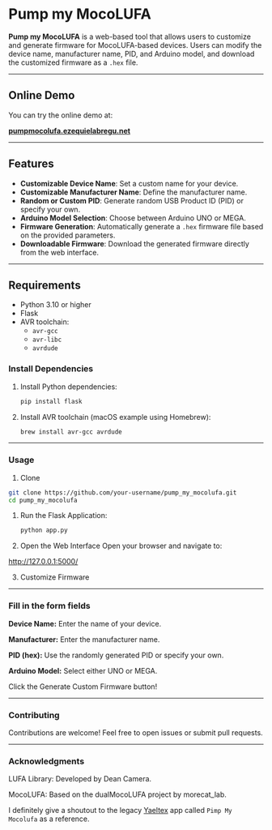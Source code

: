 # Pump my MocoLUFA

**Pump my MocoLUFA** is a web-based tool that allows users to customize and generate firmware for MocoLUFA-based devices. Users can modify the device name, manufacturer name, PID, and Arduino model, and download the customized firmware as a `.hex` file.

---

## Online Demo

You can try the online demo at:

[**pumpmocolufa.ezequielabregu.net**](https://pumpmocolufa.ezequielabregu.net/)

---

## Features

- **Customizable Device Name**: Set a custom name for your device.
- **Customizable Manufacturer Name**: Define the manufacturer name.
- **Random or Custom PID**: Generate random USB Product ID (PID) or specify your own.
- **Arduino Model Selection**: Choose between Arduino UNO or MEGA.
- **Firmware Generation**: Automatically generate a `.hex` firmware file based on the provided parameters.
- **Downloadable Firmware**: Download the generated firmware directly from the web interface.

---

## Requirements

- Python 3.10 or higher
- Flask
- AVR toolchain:
  - `avr-gcc`
  - `avr-libc`
  - `avrdude`

### Install Dependencies

1. Install Python dependencies:

   ```bash
   pip install flask
   ```

2. Install AVR toolchain (macOS example using Homebrew):

    ```bash
    brew install avr-gcc avrdude
    ```

---

### Usage

1. Clone

```bash
git clone https://github.com/your-username/pump_my_mocolufa.git
cd pump_my_mocolufa
```

1. Run the Flask Application:

   ```bash
   python app.py
   ```

2. Open the Web Interface
Open your browser and navigate to:

<http://127.0.0.1:5000/>

3. Customize Firmware

---

### Fill in the form fields

**Device Name:** Enter the name of your device.

**Manufacturer:** Enter the manufacturer name.

**PID (hex):** Use the randomly generated PID or specify your own.

**Arduino Model:** Select either UNO or MEGA.

Click the Generate Custom Firmware button!

---

### Contributing

Contributions are welcome! Feel free to open issues or submit pull requests.

---

### Acknowledgments

LUFA Library: Developed by Dean Camera.

MocoLUFA: Based on the dualMocoLUFA project by morecat_lab.

I definitely give a shoutout to the legacy [Yaeltex](https://yaeltex.com/) app called `Pimp My Mocolufa` as a reference.
